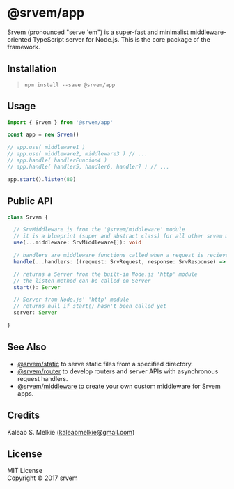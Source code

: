 # @srvem/app
Srvem (pronounced "serve 'em") is a super-fast and minimalist middleware-oriented TypeScript server for Node.js. This is the core package of the framework.
  
## Installation
> `npm install --save @srvem/app`
  
## Usage
```typescript
import { Srvem } from '@srvem/app'

const app = new Srvem()

// app.use( middleware1 )
// app.use( middleware2, middleware3 ) // ...
// app.handle( handlerFuncion4 )
// app.handle( handler5, handler6, handler7 ) // ...

app.start().listen(80)

```
    
## Public API
```typescript
class Srvem {

  // SrvMiddleware is from the '@srvem/middleware' module
  // it is a blueprint (super and abstract class) for all other srvem middlewares
  use(...middleware: SrvMiddleware[]): void

  // handlers are middleware functions called when a request is recieved
  handle(...handlers: ((request: SrvRequest, response: SrvResponse) => void)[]): void

  // returns a Server from the built-in Node.js 'http' module
  // the listen method can be called on Server
  start(): Server

  // Server from Node.js' 'http' module
  // returns null if start() hasn't been called yet
  server: Server

}

```
  
## See Also
- [@srvem/static](https://github.com/srvem/static) to serve static files from a specified directory.
- [@srvem/router](https://github.com/srvem/router) to develop routers and server APIs with asynchronous request handlers.
- [@srvem/middleware](https://github.com/srvem/static) to create your own custom middleware for Srvem apps.
  
## Credits
Kaleab S. Melkie (<kaleabmelkie@gmail.com>)
  
## License
MIT License  
Copyright &copy; 2017 srvem
